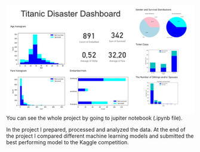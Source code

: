 ![Titanic Project Dashboard](titanicDisaster.jpg)
You can see the whole project by going to jupiter notebook (.ipynb file). 

In the project I prepared, processed and analyzed the data. At the end of the project I compared different machine learning models and submitted the best performing model to the Kaggle competition. 
